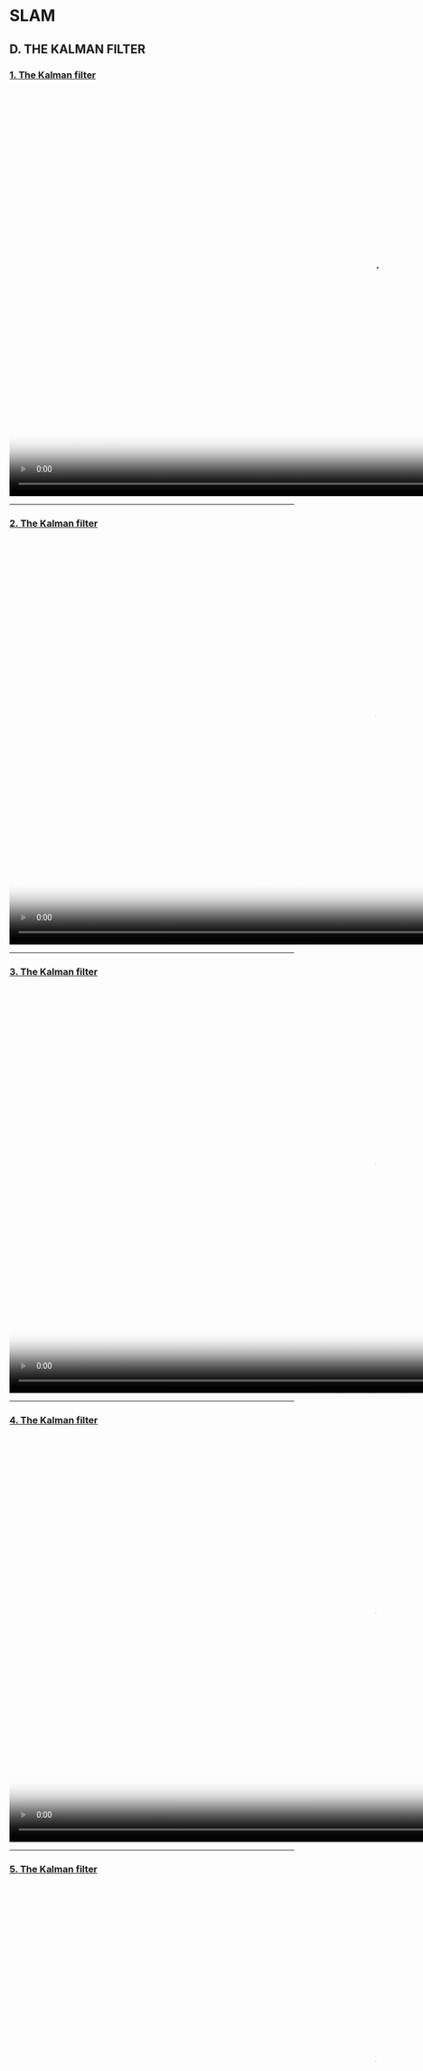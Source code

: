 # SLAM

## D. THE KALMAN FILTER

### [1. The Kalman filter ](https://www.youtube.com/watch?v=xN6OEwudmwo&list=PLpUPoM7Rgzi_7YWn14Va2FODh7LzADBSm&index=27)

<video id="01-The_Kalman_filter" width="1280" height="720" poster="VIDEOS/C01.png" controls preload="auto">
  <source src="VIDEOS/V01.mp4" type="video/mp4">  
Your browser does not support the video tag.
</video>

---

### [2. The Kalman filter](https://www.youtube.com/watch?v=xN6OEwudmwo&list=PLpUPoM7Rgzi_7YWn14Va2FODh7LzADBSm&index=28)

<video id="02-The_Kalman_filter" width="1280" height="720" poster="VIDEOS/C02.png" controls preload="auto">
  <source src="VIDEOS/V02.mp4" type="video/mp4">  
Your browser does not support the video tag.
</video>

---

### [3. The Kalman filter](https://www.youtube.com/watch?v=xN6OEwudmwo&list=PLpUPoM7Rgzi_7YWn14Va2FODh7LzADBSm&index=29)

<video id="03-The_Kalman_filter" width="1280" height="720" poster="VIDEOS/C03.png" controls preload="auto">
  <source src="VIDEOS/V03.mp4" type="video/mp4">  
Your browser does not support the video tag.
</video>

---

### [4. The Kalman filter](https://www.youtube.com/watch?v=xN6OEwudmwo&list=PLpUPoM7Rgzi_7YWn14Va2FODh7LzADBSm&index=30)

<video id="04-The_Kalman_filter" width="1280" height="720" poster="VIDEOS/C04.png" controls preload="auto">
  <source src="VIDEOS/V04.mp4" type="video/mp4">  
Your browser does not support the video tag.
</video>

---

### [5. The Kalman filter](https://www.youtube.com/watch?v=xN6OEwudmwo&list=PLpUPoM7Rgzi_7YWn14Va2FODh7LzADBSm&index=31)

<video id="05-The_Kalman_filter" width="1280" height="720" poster="VIDEOS/C05.png" controls preload="auto">
  <source src="VIDEOS/V05.mp4" type="video/mp4">  
Your browser does not support the video tag.
</video>

---

### [6. The Kalman filter](https://www.youtube.com/watch?v=xN6OEwudmwo&list=PLpUPoM7Rgzi_7YWn14Va2FODh7LzADBSm&index=32)

<video id="06-The_Kalman_filter" width="1280" height="720" poster="VIDEOS/C06.png" controls preload="auto">
  <source src="VIDEOS/V06.mp4" type="video/mp4">  
Your browser does not support the video tag.
</video>

---

### [7. The Kalman filter](https://www.youtube.com/watch?v=xN6OEwudmwo&list=PLpUPoM7Rgzi_7YWn14Va2FODh7LzADBSm&index=33)

<video id="07-The_Kalman_filter" width="1280" height="720" poster="VIDEOS/C07.png" controls preload="auto">
  <source src="VIDEOS/V07.mp4" type="video/mp4">  
Your browser does not support the video tag.
</video>

---

### [8. The Kalman filter](https://www.youtube.com/watch?v=xN6OEwudmwo&list=PLpUPoM7Rgzi_7YWn14Va2FODh7LzADBSm&index=34)

<video id="08-The_Kalman_filter" width="1280" height="720" poster="VIDEOS/C08.png" controls preload="auto">
  <source src="VIDEOS/V08.mp4" type="video/mp4">  
Your browser does not support the video tag.
</video>

---

### [9. The Kalman filter](https://www.youtube.com/watch?v=xN6OEwudmwo&list=PLpUPoM7Rgzi_7YWn14Va2FODh7LzADBSm&index=35)

<video id="09-The_Kalman_filter" width="1280" height="720" poster="VIDEOS/C09.png" controls preload="auto">
  <source src="VIDEOS/V09.mp4" type="video/mp4">  
Your browser does not support the video tag.
</video>

---

### [10. The Kalman filter](https://www.youtube.com/watch?v=xN6OEwudmwo&list=PLpUPoM7Rgzi_7YWn14Va2FODh7LzADBSm&index=36)

<video id="10-The_Kalman_filter" width="1280" height="720" poster="VIDEOS/C10.png" controls preload="auto">
  <source src="VIDEOS/V10.mp4" type="video/mp4">  
Your browser does not support the video tag.
</video>

### [11. The Kalman filter](https://www.youtube.com/watch?v=xN6OEwudmwo&list=PLpUPoM7Rgzi_7YWn14Va2FODh7LzADBSm&index=37)

<video id="11-The_Kalman_filter" width="1280" height="720" poster="VIDEOS/C11.png" controls preload="auto">
  <source src="VIDEOS/V11.mp4" type="video/mp4">  
Your browser does not support the video tag.
</video>

### [12. The Kalman filter](https://www.youtube.com/watch?v=xN6OEwudmwo&list=PLpUPoM7Rgzi_7YWn14Va2FODh7LzADBSm&index=38)

<video id="12-The_Kalman_filter" width="1280" height="720" poster="VIDEOS/C12.png" controls preload="auto">
  <source src="VIDEOS/V12.mp4" type="video/mp4">  
Your browser does not support the video tag.
</video>

### [13. The Kalman filter](https://www.youtube.com/watch?v=xN6OEwudmwo&list=PLpUPoM7Rgzi_7YWn14Va2FODh7LzADBSm&index=39)

<video id="13-The_Kalman_filter" width="1280" height="720" poster="VIDEOS/C13.png" controls preload="auto">
  <source src="VIDEOS/V13.mp4" type="video/mp4">  
Your browser does not support the video tag.
</video>

### [14. The Kalman filter](https://www.youtube.com/watch?v=xN6OEwudmwo&list=PLpUPoM7Rgzi_7YWn14Va2FODh7LzADBSm&index=40)
<video id="14-The_Kalman_filter" width="1280" height="720" poster="VIDEOS/C14.png" controls preload="auto">
  <source src="VIDEOS/V14.mp4" type="video/mp4">  
Your browser does not support the video tag.
</video>

### [15. The Kalman filter](https://www.youtube.com/watch?v=xN6OEwudmwo&list=PLpUPoM7Rgzi_7YWn14Va2FODh7LzADBSm&index=41)
<video id="15-The_Kalman_filter" width="1280" height="720" poster="VIDEOS/C15.png" controls preload="auto">
  <source src="VIDEOS/V15.mp4" type="video/mp4">  
Your browser does not support the video tag.
</video>

### [16. The Kalman filter](https://www.youtube.com/watch?v=xN6OEwudmwo&list=PLpUPoM7Rgzi_7YWn14Va2FODh7LzADBSm&index=42)
<video id="16-The_Kalman_filter" width="1280" height="720" poster="VIDEOS/C16.png" controls preload="auto">
  <source src="VIDEOS/V16.mp4" type="video/mp4">  
Your browser does not support the video tag.
</video>

### [17. The Kalman filter](https://www.youtube.com/watch?v=xN6OEwudmwo&list=PLpUPoM7Rgzi_7YWn14Va2FODh7LzADBSm&index=43)
<video id="17-The_Kalman_filter" width="1280" height="720" poster="VIDEOS/C17.png" controls preload="auto">
  <source src="VIDEOS/V17.mp4" type="video/mp4">  
Your browser does not support the video tag.
</video>

### [18. The Kalman filter](https://www.youtube.com/watch?v=xN6OEwudmwo&list=PLpUPoM7Rgzi_7YWn14Va2FODh7LzADBSm&index=44)
<video id="18-The_Kalman_filter" width="1280" height="720" poster="VIDEOS/C18.png" controls preload="auto">
  <source src="VIDEOS/V18.mp4" type="video/mp4">  
Your browser does not support the video tag.
</video>
